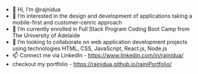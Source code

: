 - 👋 Hi, I’m @rajnidua 
- 👀 I’m interested in the design and development of applications taking a mobile-first and customer-cenric approach
- 🌱 I’m currently enrolled in Full Stack Program Coding Boot Camp from The University of Adelaide 
- 💞️ I’m looking to collaborate on web application development projects using technologies HTML, CSS, JavaScript, React.js, Node.js
- 📫 Connect me via LinkedIn - https://www.linkedin.com/in/rajnidua/
- checkout my portfolio - https://rajnidua.github.io/rajniPortfolio/

<!---
rajnidua/rajnidua is a ✨ special ✨ repository because its `README.md` (this file) appears on your GitHub profile.
You can click the Preview link to take a look at your changes.
--->
